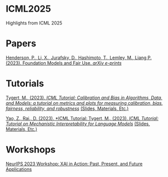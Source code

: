# ICML2025
Highlights from ICML 2025

# Papers

[Henderson, P., Li, X., Jurafsky, D., Hashimoto, T., Lemley, M., Liang P. (2023). Foundation Models and Fair Use. *arXiv e-prints*](https://arxiv.org/pdf/2303.15715.pdf)


# Tutorials

[Tygert,  M., (2023). *ICML Tutorial: Calibration and Bias in Algorithms, Data, and Models: a tutorial on metrics and plots for measuring calibration, bias, fairness, reliability, and robustness*](https://icml.cc/virtual/2025/40003) [(Slides, Materials, Etc.)](https://zenodo.org/records/15253140)

[Yao, Z., Rai., D. (2023). *ICML Tutorial: Tygert,  M., (2023). *ICML Tutorial: Tutorial on Mechanistic Interpretability for Language Models*](https://icml.cc/virtual/2025/40007) [(Slides, Materials, Etc.)](https://ziyu-yao-nlp-lab.github.io/ICML25-MI-Tutorial.github.io/)

# Workshops

[NeurIPS 2023 Workshop: XAI in Action: Past, Present, and Future Applications](https://neurips.cc/virtual/2023/workshop/66529)

